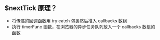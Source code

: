 ## $nextTick 原理？

- 将传递的回调函数用 try catch 包裹然后推入 callbacks 数组
- 执行 timerFunc 函数，在浏览器的异步任务队列放入一个 callbacks 数组的函数
